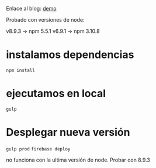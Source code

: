 
Enlace al blog: [demo](https://adangonzalezlopez.com/blog-adangnzlz)

Probado con versiones de node:

v8.9.3 -> npm 5.5.1
v6.9.1 -> npm 3.10.8

# instalamos dependencias

`npm install`

# ejecutamos en local

`gulp`


# Desplegar nueva versión
`gulp prod`
`firebase deploy`


no funciona con la ultima versión de node. Probar con 8.9.3
